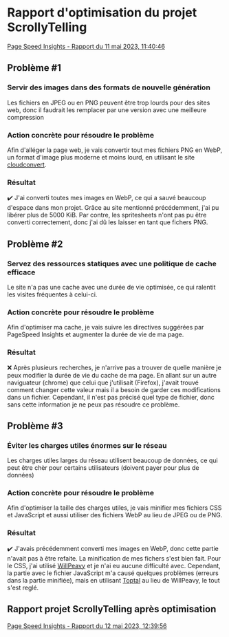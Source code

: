 # Rapport d'optimisation du projet ScrollyTelling
[Page Speed Insights - Rapport du 11 mai 2023, 11:40:46](https://pagespeed.web.dev/analysis/https-im-boyo-github-io-testa-radovanovic-felix-scrollytelling/zcr0kcuule?form_factor=mobile)

## Problème #1
### Servir des images dans des formats de nouvelle génération
Les fichiers en JPEG ou en PNG peuvent être trop lourds pour des sites web, donc il faudrait les remplacer par une version avec une meilleure compression
### Action concrète pour résoudre le problème
Afin d'alléger la page web, je vais convertir tout mes fichiers PNG en WebP, un format d'image plus moderne et moins lourd, en utilisant le site [cloudconvert](https://cloudconvert.com/png-to-webp).
### Résultat
✔️ J'ai converti toutes mes images en WebP, ce qui a sauvé beaucoup d'espace dans mon projet. Grâce au site mentionné précédemment, j'ai pu libérer plus de 5000 KiB. Par contre, les spritesheets n'ont pas pu être converti correctement, donc j'ai dû les laisser en tant que fichers PNG.

## Problème #2
### Servez des ressources statiques avec une politique de cache efficace
Le site n'a pas une cache avec une durée de vie optimisée, ce qui ralentit les visites fréquentes à celui-ci.
### Action concrète pour résoudre le problème
Afin d'optimiser ma cache, je vais suivre les directives suggérées par PageSpeed Insights et augmenter la durée de vie de ma page.
### Résultat
❌ Après plusieurs recherches, je n'arrive pas a trouver de quelle manière je peux modifier la durée de vie du cache de ma page. En allant sur un autre naviguateur (chrome) que celui que j'utilisait (Firefox), j'avait trouvé comment changer cette valeur mais il a besoin de garder ces modifications dans un fichier. Cependant, il n'est pas précisé quel type de fichier, donc sans cette information je ne peux pas résoudre ce problème.

## Problème #3
### Éviter les charges utiles énormes sur le réseau
Les charges utiles larges du réseau utilisent beaucoup de données, ce qui peut être chèr pour certains utilisateurs (doivent payer pour plus de données)
### Action concrète pour résoudre le problème 
Afin d'optimiser la taille des charges utiles, je vais minifier mes fichiers CSS et JavaScript et aussi utiliser des fichiers WebP au lieu de JPEG ou de PNG.
### Résultat
✔️ J'avais précédemment converti mes images en WebP, donc cette partie n'avait pas à être refaite. La minification de mes fichers s'est bien fait. Pour le CSS, j'ai utilisé [WillPeavy](https://www.willpeavy.com/tools/minifier/) et je n'ai eu aucune difficulté avec. Cependant, la partie avec le fichier JavaScript m'a causé quelques problèmes (erreurs dans la partie minifiée), mais en utilisant [Toptal](https://www.toptal.com/developers/javascript-minifier) au lieu de WillPeavy, le tout s'est reglé.

## Rapport projet ScrollyTelling après optimisation
[Page Speed Insights - Rapport du 12 mai 2023, 12:39:56](https://pagespeed.web.dev/analysis/https-im-boyo-github-io-testa-radovanovic-felix-scrollytelling/hwfs1xtc59?form_factor=mobile)
